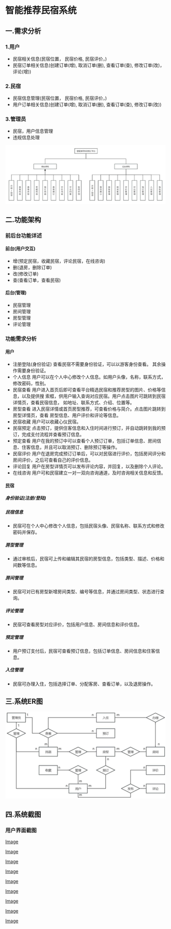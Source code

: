 # 智能推荐民宿系统  

## 一.需求分析

### 1.用户  

- 民宿相关信息(民宿位置， 民宿价格, 民宿评价，)
- 民宿订单相关信息(创建订单(增), 取消订单(删), 查看订单(查), 修改订单(改)， 评论(增))

### 2.民宿

- 民宿信息管理(民宿位置， 民宿价格, 民宿评价，)
- 用户订单相关信息(创建订单(增), 取消订单(删), 查看订单(查), 修改订单(改))

### 3.管理员

- 民宿，用户信息管理
- 违规信息处理

![Image](img/1.jpg)

## 二.功能架构

### 前后台功能详述

#### 前台(用户交互)

- 增(预定民宿，收藏民宿，评论民宿，在线咨询)
- 删(退房，删除订单)
- 改(修改订单)
- 查(查看订单，查看民宿)
  
#### 后台(管理)

- 民宿管理
- 房间管理
- 房型管理
- 评论管理

### 功能需求分析

#### 用户

- 注册登陆(身份验证)
  查看民宿不需要身份验证，可以以游客身份查看。
  其余操作需要身份验证。
- 个人信息
  用户可以在个人中心修改个人信息。如用户头像，名称，联系方式，修改密码，性别。
- 民宿查看
  用户进入首页后即可查看平台精选民宿和推荐房型的图片、价格等信息，以及提供搜
  索框，供用户输入查询对应民宿。用户点击图片可跳转到民宿详情页，查看民宿信息，
  如地址、联系方式、介绍、位置等。
- 房型查看
  进入民宿详情或首页房型推荐，可查看价格与简介。点击图片跳转到房型详情页，查看
  房型信息、用户评价和评论等信息。
- 民宿收藏
  用户可以收藏心仪民宿。
- 民宿预定
  点击预订，提供住客信息和入住时间进行预订，并自动跳转到我的预订，完成支付流程并查看预订信息。
- 预定查看
  用户在我的预订中可以查看个人预订订单，包括订单信息、房间信息、住客信息，并且可以取消预订、删除预订等操作。
- 民宿评价
  用户在退房完成预订订单后，可以对民宿进行评价，包括房间评分和房间评价，之后可查看自己的评价信息。
- 评论回复
  用户在房型详情页可以发布评论内容，并回复，以及删除个人评论。
- 在线咨询
  用户可和民宿建立一对一双向咨询通道，及时咨询相关信息和反馈。

#### 民宿

##### 身份验证(注册/登陆)

##### 民宿信息
  
- 民宿可在个人中心修改个人信息，包括民宿头像、民宿名称、联系方式和修改密码并保存。  

##### 房型管理

- 通过审核后，民宿可上传和编辑其民宿的房型信息，包括类型、描述、价格和间数等信息。

##### 房间管理
  
- 民宿可对已有房型新增房间类型、编号等信息，并通过房间类型、状态进行查询。

##### 评论管理
  
- 民宿可查看房型对应评价，包括用户信息、房间信息和评价信息。

##### 预定管理
  
- 用户预订支付后，民宿可查看预订信息，包括订单信息、房间信息和住客信息。

##### 入住管理

- 民宿可办理入住，包括选择订单、分配客房、查看订单，以及退房操作。

## 三.系统ER图

![Image](img/2.jpg)

## 四.系统截图

### 用户界面截图

[Image](img/3.jpg)

[Image](img/4.jpg)

[Image](img/5.jpg)

[Image](img/6.jpg)

[Image](img/7.jpg)

[Image](img/8.jpg)

[Image](img/9.jpg)

[Image](img/10.jpg)

[Image](img/11.jpg)